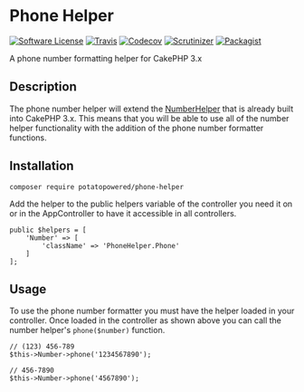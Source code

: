 # Phone Helper
[![Software License](https://img.shields.io/badge/license-MIT-brightgreen.svg?style=flat-square)](LICENSE) 
[![Travis](https://img.shields.io/travis/PotatoPowered/phone-helper.svg?style=flat-square)](https://travis-ci.org/PotatoPowered/phone-helper/builds) 
[![Codecov](https://img.shields.io/codecov/c/github/PotatoPowered/phone-helper.svg?style=flat-square)](https://codecov.io/github/PotatoPowered/phone-helper) 
[![Scrutinizer](https://img.shields.io/scrutinizer/g/PotatoPowered/phone-helper.svg?style=flat-square)](https://scrutinizer-ci.com/g/PotatoPowered/phone-helper/)
[![Packagist](https://img.shields.io/packagist/dt/potatopowered/phone-helper.svg?style=flat-square)](https://packagist.org/packages/potatopowered/phone-helper)

A phone number formatting helper for CakePHP 3.x

## Description

The phone number helper will extend the [NumberHelper](http://book.cakephp.org/3.0/en/core-libraries/number.html) 
that is already built into CakePHP 3.x. This means that you will be able to use 
all of the number helper functionality with the addition of the phone number 
formatter functions. 

## Installation

```
composer require potatopowered/phone-helper
```
Add the helper to the public helpers variable of the controller you need it on or in the AppController
to have it accessible in all controllers.
```
public $helpers = [
    'Number' => [
        'className' => 'PhoneHelper.Phone'
    ]
];
```

## Usage

To use the phone number formatter you must have the helper loaded in your controller. 
Once loaded in the controller as shown above you can call the number helper's `phone($number)`
function.
```
// (123) 456-789
$this->Number->phone('1234567890');

// 456-7890
$this->Number->phone('4567890');
```
